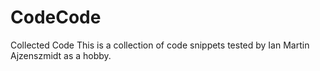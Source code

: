 # CodeCode
Collected Code
This is a collection of code snippets tested by Ian Martin Ajzenszmidt as a hobby.
